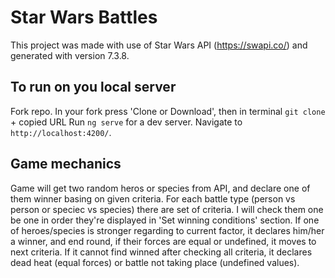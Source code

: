 # Star Wars Battles

This project was made with use of Star Wars API (https://swapi.co/) and generated with version 7.3.8.

## To run on you local server

Fork repo. In your fork press 'Clone or Download', then in terminal `git clone` + copied URL
Run `ng serve` for a dev server. Navigate to `http://localhost:4200/`.

## Game mechanics

Game will get two random heros or species from  API, and declare one of them winner basing on given criteria.
For each battle type (person vs person or speciec vs species) there are set of criteria. 
I will check them one be one in order they're displayed in 'Set winning conditions' section. 
If one of heroes/species is stronger regarding to current factor, it declares him/her a winner, and end round, if their forces are equal or undefined, it moves to next criteria. If it cannot find winned after checking all criteria, it declares dead heat (equal forces) or battle not taking place (undefined values). 

